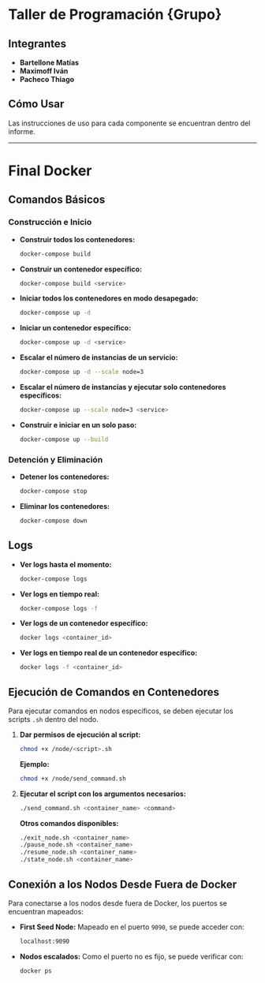 # Taller de Programación {Grupo}

## Integrantes

- **Bartellone Matías**  
- **Maximoff Iván**  
- **Pacheco Thiago**  

## Cómo Usar

Las instrucciones de uso para cada componente se encuentran dentro del informe.

---

# Final Docker

## Comandos Básicos

### Construcción e Inicio
- **Construir todos los contenedores:**  
  ```bash
  docker-compose build
  ```
- **Construir un contenedor específico:**  
  ```bash
  docker-compose build <service>
  ```
- **Iniciar todos los contenedores en modo desapegado:**  
  ```bash
  docker-compose up -d
  ```
- **Iniciar un contenedor específico:**  
  ```bash
  docker-compose up -d <service>
  ```
- **Escalar el número de instancias de un servicio:**  
  ```bash
  docker-compose up -d --scale node=3
  ```
- **Escalar el número de instancias y ejecutar solo contenedores específicos:**  
  ```bash
  docker-compose up --scale node=3 <service>
  ```
- **Construir e iniciar en un solo paso:**  
  ```bash
  docker-compose up --build
  ```

### Detención y Eliminación
- **Detener los contenedores:**  
  ```bash
  docker-compose stop
  ```
- **Eliminar los contenedores:**  
  ```bash
  docker-compose down
  ```

## Logs

- **Ver logs hasta el momento:**  
  ```bash
  docker-compose logs
  ```
- **Ver logs en tiempo real:**  
  ```bash
  docker-compose logs -f
  ```
- **Ver logs de un contenedor específico:**  
  ```bash
  docker logs <container_id>
  ```
- **Ver logs en tiempo real de un contenedor específico:**  
  ```bash
  docker logs -f <container_id>
  ```

## Ejecución de Comandos en Contenedores

Para ejecutar comandos en nodos específicos, se deben ejecutar los scripts `.sh` dentro del nodo.

1. **Dar permisos de ejecución al script:**  
   ```bash
   chmod +x /node/<script>.sh
   ```
   **Ejemplo:**  
   ```bash
   chmod +x /node/send_command.sh
   ```

2. **Ejecutar el script con los argumentos necesarios:**  
   ```bash
   ./send_command.sh <container_name> <command>
   ```
   
   **Otros comandos disponibles:**
   ```bash
   ./exit_node.sh <container_name>
   ./pause_node.sh <container_name>
   ./resume_node.sh <container_name>
   ./state_node.sh <container_name>
   ```

## Conexión a los Nodos Desde Fuera de Docker

Para conectarse a los nodos desde fuera de Docker, los puertos se encuentran mapeados:

- **First Seed Node:** Mapeado en el puerto `9090`, se puede acceder con:
  ```bash
  localhost:9090
  ```
- **Nodos escalados:** Como el puerto no es fijo, se puede verificar con:
  ```bash
  docker ps
  ```

